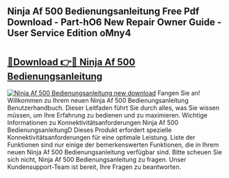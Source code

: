 ## Ninja Af 500 Bedienungsanleitung Free Pdf Download - Part-hO6 New Repair Owner Guide - User Service Edition oMny4

# <h2><a href="http://df1rz5.blite.top/?on=Ninja+Af+500+Bedienungsanleitung">🔗Download 👉🔴 Ninja Af 500 Bedienungsanleitung</a></h2>

[![Ninja Af 500 Bedienungsanleitung new download](https://i.imgur.com/lujVjoI.png)](http://df1rz5.blite.top/?on=Ninja+Af+500+Bedienungsanleitung)
Fangen Sie an! Willkommen zu Ihrem neuen Ninja Af 500 Bedienungsanleitung Benutzerhandbuch. Dieser Leitfaden führt Sie durch alles, was Sie wissen müssen, um Ihre Erfahrung zu bedienen und zu maximieren. Wichtige Informationen zu Konnektivitätsanforderungen Ninja Af 500 BedienungsanleitungD Dieses Produkt erfordert spezielle Konnektivitätsanforderungen für eine optimale Leistung. Liste der Funktionen sind nur einige der bemerkenswerten Funktionen, die in Ihrem neuen Ninja Af 500 Bedienungsanleitung verfügbar sind. Bitte scheuen Sie sich nicht, Ninja Af 500 Bedienungsanleitung zu fragen. Unser Kundensupport-Team ist bereit, Ihre Fragen zu beantworten.
